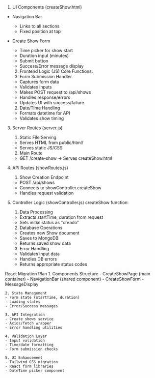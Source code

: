 1. UI Components (createShow.html)

- Navigation Bar

  - Links to all sections
  - Fixed position at top

- Create Show Form

  - Time picker for show start
  - Duration input (minutes)
  - Submit button
  - Success/Error message display

  2. Frontend Logic (JS)
     Core Functions:
  1. Form Submission Handler

  - Captures form data
  - Validates inputs
  - Makes POST request to /api/shows
  - Handles response/errors
  - Updates UI with success/failure

  2. Date/Time Handling

  - Formats datetime for API
  - Validates show timing

3. Server Routes (server.js)

   1. Static File Serving

   - Serves HTML from public/html/
   - Serves static JS/CSS

   2. Main Route

   - GET /create-show -> Serves createShow.html

4. API Routes (showRoutes.js)

   1. Show Creation Endpoint

   - POST /api/shows
   - Connects to showController.createShow
   - Handles request validation

5. Controller Logic (showController.js)
   createShow function:

   1. Data Processing

   - Extracts startTime, duration from request
   - Sets initial status as "creado"

   2. Database Operations

   - Creates new Show document
   - Saves to MongoDB
   - Returns saved show data

   3. Error Handling

   - Validates input data
   - Handles DB errors
   - Returns appropriate status codes

React Migration Plan 1. Components Structure - CreateShowPage (main container) - NavigationBar (shared component) - CreateShowForm - MessageDisplay

    2. State Management
    - Form state (startTime, duration)
    - Loading states
    - Error/Success messages

    3. API Integration
    - Create shows service
    - Axios/fetch wrapper
    - Error handling utilities

    4. Validation Layer
    - Input validation
    - Time/date formatting
    - Form submission checks

    5. UI Enhancement
    - Tailwind CSS migration
    - React form libraries
    - DateTime picker component
